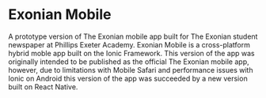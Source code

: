 # Exonian Mobile
A prototype version of The Exonian mobile app built for The Exonian student newspaper at Phillips Exeter Academy. Exonian Mobile is a cross-platform hybrid moble app built on the Ionic Framework. This version of the app was originally intended to be published as the official The Exonian mobile app, however, due to limitations with Mobile Safari and performance issues with Ionic on Android this version of the app was succeeded by a new version built on React Native.


